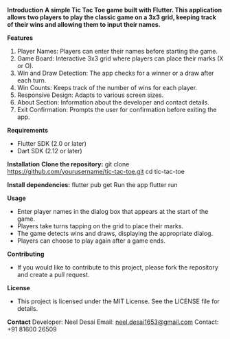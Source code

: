 **Introduction**
**A simple Tic Tac Toe game built with Flutter. This application allows two players to play the classic game on a 3x3 grid, keeping track of their wins and allowing them to input their names.**

**Features**
  1. Player Names: Players can enter their names before starting the game.
  2. Game Board: Interactive 3x3 grid where players can place their marks (X or O).
  3. Win and Draw Detection: The app checks for a winner or a draw after each turn.
  4. Win Counts: Keeps track of the number of wins for each player.
  5. Responsive Design: Adapts to various screen sizes.
  6. About Section: Information about the developer and contact details.
  7. Exit Confirmation: Prompts the user for confirmation before exiting the app.

**Requirements**
  - Flutter SDK (2.0 or later)
  - Dart SDK (2.12 or later)

**Installation**
**Clone the repository:**
  git clone https://github.com/yourusername/tic-tac-toe.git
  cd tic-tac-toe

**Install dependencies:**
  flutter pub get
  Run the app
  flutter run
  
**Usage**
 - Enter player names in the dialog box that appears at the start of the game.
 - Players take turns tapping on the grid to place their marks.
 - The game detects wins and draws, displaying the appropriate dialog.
 -  Players can choose to play again after a game ends.

**Contributing**
- If you would like to contribute to this project, please fork the repository and create a pull request.

**License**
- This project is licensed under the MIT License. See the LICENSE file for details.

**Contact**
Developer: Neel Desai
Email: neel.desai1653@gmail.com
Contact: +91 81600 26509
